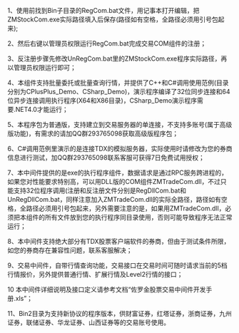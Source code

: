 ﻿1、使用前找到Bin子目录的RegCom.bat文件，用记事本打开编辑，把ZMStockCom.exe实际路径填入后保存(路径如有空格，全路径必须用引号包起来);

2、然后右键以管理员权限运行RegCom.bat完成交易COM组件的注册；

3、反注册步骤先修改UnRegCom.bat里的ZMStockCom.exe程序实际路径，再以管理员权限运行即可；

4、本组件支持批量委托或批量查询行情，并提供了C++和C#调用使用范例(目录分别为CPlusPlus_Demo、CSharp_Demo)，演示程序编译了32位同步连接和64位异步连接调用执行程序(X64和X86目录)，CSharp_Demo演示程序需要.NET4.0才能运行；

5、本程序包为普通版，支持建立到交易服务器的单连接，不支持多账号(属于高级版功能)，有需求的请加QQ群293765098获取高级版程序包；

6、C#调用范例里演示的是连接TDX的模拟服务器，实际使用时请修改为您的券商信息进行测试，加QQ群293765098联系客服可获得7日免费试用授权；

7、本中间件提供的是exe的执行程序组件，数据请求是通过RPC服务跨进程的，如果您对性能要求特别高，可以用DLL版的COM组件ZMTradeCom.dll，不过只能支持32位程序调用(注册和反注册文件分别是RegDllCom.bat和UnRegDllCom.bat，同样注意加入ZMTradeCom.dll的实际全路径，路径如有空格，全路径必须用引号包起来，另外需要注意的是，如果用ZMTradeCom.dll，必须把本组件的所有文件放到您的执行程序同目录使用，否则可能导致程序无法正常运行；

8、本中间件支持绝大部分有TDX股票客户端软件的券商，但由于测试条件所限，如您的券商存在兼容性问题，联系客服解决；

9、交易中间件，自带行情查询功能，交易接口在交易时间可随时请求当前的5档行情报价，另外提供普通行情、扩展行情及Level2行情的接口；

10 本中间件详细说明及接口定义请参考文档“佐罗金股票交易中间件开发手册.xls”；

11、Bin2目录为支持新协议的程序版本，供财富证券，红塔证券，浙商证券，九州证券，联储证券、华龙证券、山西证券等的交易账号使用。
